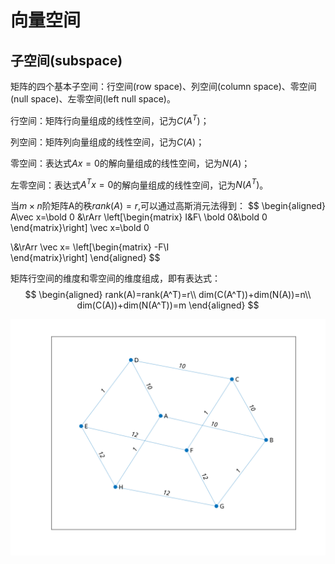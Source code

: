 # 向量空间

## 子空间(subspace)

矩阵的四个基本子空间：行空间(row space)、列空间(column space)、零空间(null space)、左零空间(left null space)。

行空间：矩阵行向量组成的线性空间，记为$C(A^T)$​​；

列空间：矩阵列向量组成的线性空间，记为$C(A)$；

零空间：表达式$Ax=0$​的解向量组成的线性空间，记为$N(A)$​；

左零空间：表达式$A^Tx=0$​​的解向量组成的线性空间，记为$N(A^T)$​​​。



当$m\times n$​阶矩阵A的秩$rank(A)=r$​,可以通过高斯消元法得到：
$$
\begin{aligned}
A\vec x=\bold 0 &\rArr
\left[\begin{matrix}
I&F\\
\bold 0&\bold 0
\end{matrix}\right]
\vec x=\bold 0 

\\&\rArr \vec x=
\left[\begin{matrix}
-F\\I  
\end{matrix}\right]
\end{aligned}
$$



矩阵行空间的维度和零空间的维度组成，即有表达式：
$$
\begin{aligned}
rank(A)=rank(A^T)=r\\
dim(C(A^T))+dim(N(A))=n\\
dim(C(A))+dim(N(A^T))=m
\end{aligned}
$$

![](linear-algebra.assets/untitled.svg)

